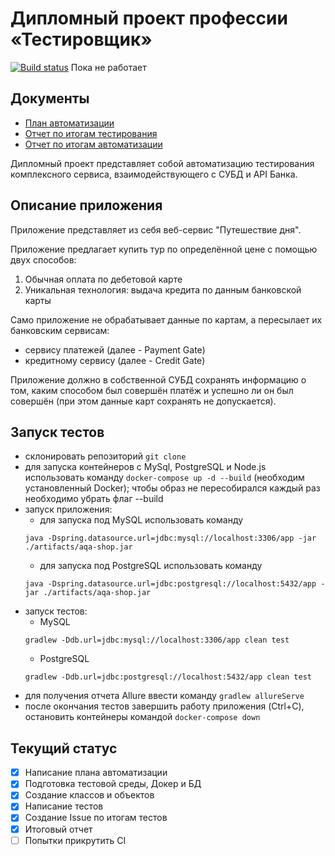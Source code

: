 # Дипломный проект профессии «Тестировщик»
[![Build status](https://ci.appveyor.com/api/projects/status/q615l08cgf9bece5?svg=true)](https://ci.appveyor.com/project/Cryofbb/netology-qacourse)
Пока не работает
## Документы
* [План автоматизации](https://github.com/Cryofbb/Netology_QAcourse/blob/master/artifacts/Plan.md)
* [Отчет по итогам тестирования](https://github.com/Cryofbb/Netology_QAcourse/blob/master/artifacts/Report.md)
* [Отчет по итогам автоматизации](https://github.com/Cryofbb/Netology_QAcourse/blob/master/artifacts/ReportAutomatization.md)

Дипломный проект представляет собой автоматизацию тестирования комплексного сервиса, взаимодействующего с СУБД и API Банка.

## Описание приложения

Приложение представляет из себя веб-сервис "Путешествие дня".

Приложение предлагает купить тур по определённой цене с помощью двух способов:
1. Обычная оплата по дебетовой карте
1. Уникальная технология: выдача кредита по данным банковской карты

Само приложение не обрабатывает данные по картам, а пересылает их банковским сервисам:
* сервису платежей (далее - Payment Gate)
* кредитному сервису (далее - Credit Gate)

Приложение должно в собственной СУБД сохранять информацию о том, каким способом был совершён платёж и успешно ли он был совершён (при этом данные карт сохранять не допускается).


## Запуск тестов

* склонировать репозиторий `git clone`
* для запуска контейнеров с MySql, PostgreSQL и Node.js использовать команду `docker-compose up -d --build` (необходим установленный Docker); чтобы образ не пересобирался каждый раз необходимо убрать флаг --build
* запуск приложения:
    * для запуска под MySQL использовать команду
    ```
    java -Dspring.datasource.url=jdbc:mysql://localhost:3306/app -jar ./artifacts/aqa-shop.jar
    ```
    * для запуска под PostgreSQL использовать команду
    ```
    java -Dspring.datasource.url=jdbc:postgresql://localhost:5432/app -jar ./artifacts/aqa-shop.jar
    ```
* запуск тестов:
  * MySQL
   ```
   gradlew -Ddb.url=jdbc:mysql://localhost:3306/app clean test
   ```
  * PostgreSQL
   ```
   gradlew -Ddb.url=jdbc:postgresql://localhost:5432/app clean test
   ```
* для получения отчета Allure ввести команду `gradlew allureServe`
* после окончания тестов завершить работу приложения (Ctrl+C), остановить контейнеры командой `docker-compose down`

## Текущий статус
- [x] Написание плана автоматизации
- [x] Подготовка тестовой среды, Докер и БД
- [x] Создание классов и объектов
- [x] Написание тестов
- [x] Создание Issue по итогам тестов
- [x] Итоговый отчет
- [ ] Попытки прикрутить CI
